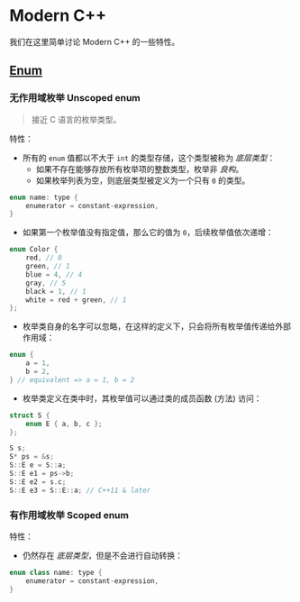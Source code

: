 # Modern C++

我们在这里简单讨论 Modern C++ 的一些特性。

## [Enum](https://en.cppreference.com/w/cpp/language/enum)

### 无作用域枚举 Unscoped enum

> 接近 C 语言的枚举类型。

特性：

-   所有的 `enum` 值都以不大于 `int` 的类型存储，这个类型被称为 _底层类型_：
    -   如果不存在能够存放所有枚举项的整数类型，枚举非 _良构_。
    -   如果枚举列表为空，则底层类型被定义为一个只有 `0` 的类型。

```cpp
enum name: type {
    enumerator = constant-expression,
}
```

-   如果第一个枚举值没有指定值，那么它的值为 `0`，后续枚举值依次递增：

```cpp
enum Color {
    red, // 0
    green, // 1
    blue = 4, // 4
    gray, // 5
    black = 1, // 1
    white = red + green, // 1
};
```

-   枚举类自身的名字可以忽略，在这样的定义下，只会将所有枚举值传递给外部作用域：

```cpp
enum {
    a = 1,
    b = 2,
} // equivalent => a = 1, b = 2
```

-   枚举类定义在类中时，其枚举值可以通过类的成员函数 (方法) 访问：

```cpp
struct S {
    enum E { a, b, c };
};

S s;
S* ps = &s;
S::E e = S::a;
S::E e1 = ps->b;
S::E e2 = s.c;
S::E e3 = S::E::a; // C++11 & later
```

### 有作用域枚举 Scoped enum

特性：

-   仍然存在 _底层类型_，但是不会进行自动转换：

```cpp
enum class name: type {
    enumerator = constant-expression,
}
```
